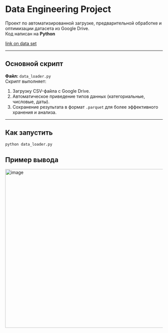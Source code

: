 # Data Engineering Project 

Проект по автоматизированной загрузке, предварительной обработке и оптимизации датасета из Google Drive.  
Код написан на **Python** 

[link on data set](https://drive.google.com/drive/folders/1RRt9sN3xSrAoGq-4kGoO-AcTCTrZWqdq?usp=sharing)

---

## Основной скрипт

**Файл:** `data_loader.py`  
Скрипт выполняет:
1. Загрузку CSV-файла с Google Drive.
2. Автоматическое приведение типов данных (категориальные, числовые, даты).
3. Сохранение результата в формат `.parquet` для более эффективного хранения и анализа.

---

## Как запустить
   ```bash
   python data_loader.py
   ```

## Пример вывода 

<img width="1463" height="507" alt="image" src="https://github.com/user-attachments/assets/88f6b928-c23b-4edd-86c5-49d099e3e90d" />

